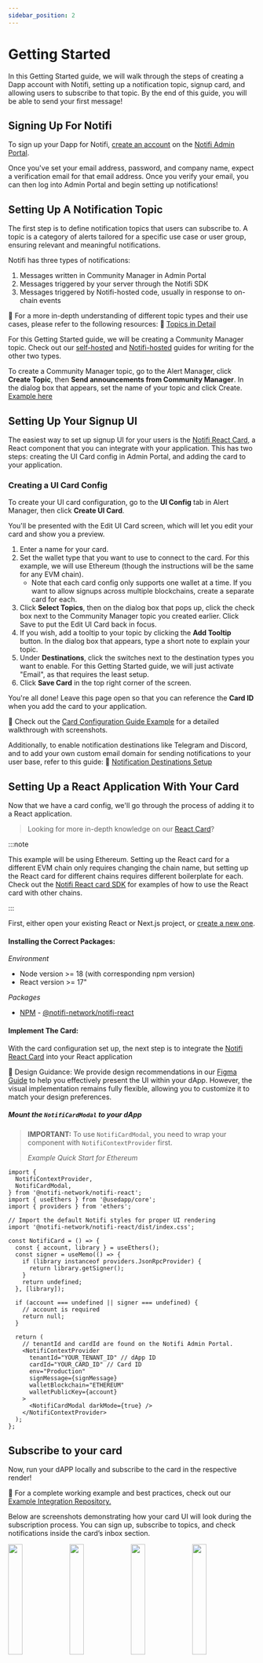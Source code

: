 ```yaml
---
sidebar_position: 2
---
```


# Getting Started

In this Getting Started guide, we will walk through the steps of creating
a Dapp account with Notifi, setting up a notification topic, signup card, and allowing users
to subscribe to that topic. By the end of this guide, you will be able to send your first message!

## Signing Up For Notifi

To sign up your Dapp for Notifi,
[create an account](https://admin.notifi.network/signup) on the
[Notifi Admin Portal](https://admin.notifi.network).

<!-- TODO: Screenshots -->

Once you've set your email address, password, and company name, expect
a verification email for that email address. Once you verify your email,
you can then log into Admin Portal and begin setting up notifications!

## Setting Up A Notification Topic

The first step is to define notification topics that users can subscribe to. A topic is a category of alerts tailored for a specific use case or user group, ensuring relevant and meaningful notifications.

Notifi has three types of notifications:

1. Messages written in Community Manager in Admin Portal
2. Messages triggered by your server through the Notifi SDK
3. Messages triggered by Notifi-hosted code, usually in response to on-chain events

📌 For a more in-depth understanding of different topic types and their use cases, please refer to the following resources:
🔗 [Topics in Detail](https://docs.notifi.network/docs/integration-overview/alerts-in-depth)

For this Getting Started guide, we will be creating a Community Manager topic.
Check out our
[self-hosted](https://docs.notifi.network/docs/getting-started-with-self-hosted)
and [Notifi-hosted](https://docs.notifi.network/docs/next/getting-started-with-notifi-hosted)
guides for writing for the other two types.

To create a Community Manager topic, go to the Alert Manager, click **Create Topic**,
then **Send announcements from Community Manager**.
In the dialog box that appears, set the name of your topic and click Create.
[Example here](https://docs.notifi.network/docs/create-topics/announcements)

## Setting Up Your Signup UI

The easiest way to set up signup UI for your users is the [Notifi React Card](https://www.npmjs.com/package/@notifi-network/notifi-react), a
React component that you can integrate with your application. This has two steps:
creating the UI Card config in Admin Portal, and adding the card to your application.

### Creating a UI Card Config

To create your UI card configuration, go to the **UI Config** tab in Alert Manager,
then click **Create UI Card**.

<!-- TODO: Screenshots -->

You'll be presented with the Edit UI Card screen, which will let you edit your card
and show you a preview.

1. Enter a name for your card.
2. Set the wallet type that you want to use to connect to the card. For this example,
   we will use Ethereum (though the instructions will be the same for any EVM chain).
   - Note that each card config only supports one wallet at a time. If you want to allow
     signups across multiple blockchains, create a separate card for each.
3. Click **Select Topics**, then on the dialog box that pops up, click the check box
   next to the Community Manager topic you created earlier. Click Save to put the
   Edit UI Card back in focus.
4. If you wish, add a tooltip to your topic by clicking the **Add Tooltip** button.
   In the dialog box that appears, type a short note to explain your topic.
5. Under **Destinations**, click the switches next to the destination types you want
   to enable. For this Getting Started guide, we will just activate "Email", as that
   requires the least setup.
6. Click **Save Card** in the top right corner of the screen.

You're all done! Leave this page open so that you can reference the **Card ID** when
you add the card to your application.

🔗 Check out the [Card Configuration Guide Example](https://docs.notifi.network/docs/alert-subscribe/react-card/create-card-id) for a detailed walkthrough with screenshots.

Additionally, to enable notification destinations like Telegram and Discord, and to add your own custom email domain for sending notifications to your user base, refer to this guide:
🔗 [Notification Destinations Setup](https://docs.notifi.network/docs/category/setting-up-targets)

## Setting Up a React Application With Your Card

Now that we have a card config, we'll go through the process of adding it to a
React application.

> Looking for more in-depth knowledge on our [React Card](https://github.com/notifi-network/notifi-sdk-ts/blob/main/packages/notifi-react/README.md)?

:::note

This example will be using Ethereum. Setting up the React card for a different EVM
chain only requires changing the chain name, but setting up the React card for different chains
requires different boilerplate for each. Check out the
[Notifi React card SDK](https://github.com/notifi-network/notifi-sdk-ts/tree/main/packages/notifi-react)
for examples of how to use the React card with other chains.

:::

First, either open your existing React or Next.js project, or
[create a new one](https://react.dev/learn/start-a-new-react-project).

#### Installing the Correct Packages:

_Environment_

- Node version >= 18 (with corresponding npm version)
- React version >= 17"

_Packages_  

 - [NPM](https://www.npmjs.com/package/@notifi-network/notifi-react) - [@notifi-network/notifi-react](https://www.npmjs.com/package/@notifi-network/notifi-react)

#### Implement The Card:

With the card configuration set up, the next step is to integrate the [Notifi React Card](https://www.npmjs.com/package/@notifi-network/notifi-react) into your React application

📌 Design Guidance: We provide design recommendations in our [Figma Guide](https://www.figma.com/design/GotqBWyzrRKbZpSmMeouer/Notification-Card---External-File?node-id=1795-3876&p=f&t=V2qGuMvlIXJeK41Q-0) to help you effectively present the UI within your dApp. However, the visual implementation remains fully flexible, allowing you to customize it to match your design preferences.

##### Mount the `NotifiCardModal` to your dApp

> **IMPORTANT:** To use `NotifiCardModal`, you need to wrap your component with `NotifiContextProvider` first.
>
> _Example Quick Start for Ethereum_

```tsx
import {
  NotifiContextProvider,
  NotifiCardModal,
} from '@notifi-network/notifi-react';
import { useEthers } from '@usedapp/core';
import { providers } from 'ethers';

// Import the default Notifi styles for proper UI rendering
import '@notifi-network/notifi-react/dist/index.css';

const NotifiCard = () => {
  const { account, library } = useEthers();
  const signer = useMemo(() => {
    if (library instanceof providers.JsonRpcProvider) {
      return library.getSigner();
    }
    return undefined;
  }, [library]);

  if (account === undefined || signer === undefined) {
    // account is required
    return null;
  }

  return (
    // tenantId and cardId are found on the Notifi Admin Portal.
    <NotifiContextProvider
      tenantId="YOUR_TENANT_ID" // dApp ID
      cardId="YOUR_CARD_ID" // Card ID
      env="Production"
      signMessage={signMessage}
      walletBlockchain="ETHEREUM"
      walletPublicKey={account}
    >
      <NotifiCardModal darkMode={true} />
    </NotifiContextProvider>
  );
};
```

## Subscribe to your card

Now, run your dAPP locally and subscribe to the card in the respective render!

🔗 For a complete working example and best practices, check out our [Example Integration Repository.](https://github.com/notifi-network/notifi-sdk-ts/tree/main/packages/notifi-react-example-v2)

Below are screenshots demonstrating how your card UI will look during the subscription process. You can sign up, subscribe to topics, and check notifications inside the card’s inbox section.

<div style={{ display: "flex", justifyContent: "space-around", flexWrap: "wrap", gap: "5px", marginBottom:"10px" }}>
  <img src="/img/card-signup/1.png" width="24%" />
  <img src="/img/card-signup/2.png" width="24%" />
  <img src="/img/card-signup/3.png" width="24%" />
  <img src="/img/card-signup/4.png" width="24%" />
</div>


## Sending Your First Message

Finally, now that we have a topic and a user signed up to it,
it's time to send a message!

1. Navigate to the [**Community Manager**](https://admin.notifi.network/community) page in Admin Portal.
2. Click the "**+ Compose**" button.
3. Under **Audience/Notification Topic**, select the Community Manager
   topic you created.
4. Enter a name in the **Campaign Name** field. Your audience won't
   see this name - it's just used to uniquely identify the message
   for [reporting](./reporting).
5. Choose the destinations for your message.
   - **Alert History** is always selected.
   - In this example, we'll also add **Email**.
6. In the Alert History section, enter the subject and message you want to send.
7. Copy the subject and message into the Email section. (Here, you can add extra details and formatting, such as lists or images.)
8. Click the **Publish** button at the bottom.
   - Within a few moments, you should receive an email at the address you provided to your Notifi card.
   - You should also see the message in the Notifi card's Inbox screen!

<div style={{ display: "flex", justifyContent: "space-around", marginBottom:"30px" }}>
  <img src="/img/card-signup/5.png" width="30%" />
  <img src="/img/card-signup/6.png" width="30%" />
</div>

## Next Steps

### Learn More About Community Manager

For more details on how to use Community Manager to send messages and manage
campaigns, view [our Figma walkthrough](https://www.figma.com/proto/EDRHnzmXsLRrmM1VBc57Hw/Notifi-Slides?page-id=3859%3A1161&type=design&node-id=10175-1378&viewport=633%2C494%2C0.12&scaling=min-zoom&starting-point-node-id=3859%3A1287) here.


<!-- ### Learn More About Our React Frontends

To learn more about using the React card, including how to fully utilize each
of the available parameters, check out [this guide](./alert-subscribe/react-card).

To learn more about using the Frontend client, which allows deeper integration
of Notifi functionality, check out [this guide](./alert-subscribe/frontend-client). -->

### Event-Triggered Notifications

In addition to sending messages manually using Community Manager,
notifications can also be triggered based on events, both to your general audience and to specific
destinations. Notifi offers two separate avenues for this - notifications from
self-hosted services through the Notifi SDK, and notifications from custom code hosted
on Notifi's servers that follow on-chain events. Check out the quickstart guides
for these:

- [Getting Started With Self-Hosted API Notifications](https://docs.notifi.network/docs/getting-started-with-self-hosted)
- [Getting Started With Notifi-Hosted Development](https://docs.notifi.network/docs/next/getting-started-with-notifi-hosted)

### Adding Additional Destination Platforms

Notifi notifications can be delivered through email, Telegram, Discord, Slack,
and more. A few of these platforms require you to supply a bot for Notifi to use.
It is also possible to send email via your own custom domain:

- [Set up a Telegram bot](./target-setup/tg-bot)
- [Set up a Discord bot](./target-setup/discord-bot)
- [Set up a Slack integration](./target-setup/slack-integration)
- [Set up a custom email domain](./target-setup/email-domain)

### Style Your Notifications

Notifications can also be templated and styled. Check out our
[template guide](./styling-your-notifications/)!

### Set Up Custom Notification UI

The React Card is the simplest way to set up UI for signing up for notifications,
but a more comprehensive frontend client is also available. Check out
[our guide for integrating it](./alert-subscribe/frontend-client)!

### Additional resources

- Notifi [Blog](https://notifi.network/blog)
- Notifi [Demos](https://notifi.network/demos)
- [How To Guide](https://www.figma.com/proto/EDRHnzmXsLRrmM1VBc57Hw/Notifi-Slides?page-id=3859%3A1161&node-id=3859-1287&viewport=643%2C485%2C0.09&scaling=min-zoom&starting-point-node-id=3859%3A1287) of our Community Manager and Admin Portal

### Get Help
<!-- - We use Jira as a ticketing platform to track issues, questions, and requests at Notifi. If you have anything that you need from us, please create a **support ticket** using the link [here](https://notifi.atlassian.net/servicedesk/customer/portals) -->
- Reach out to the key [Notifi contacts](https://docs.google.com/document/d/1zVu-8iXdz1mOGievDutJX4Fs_7RXqe19LdyK4LqNmTA)
